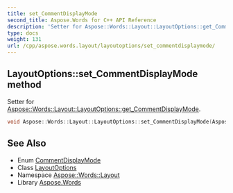 ```yaml
---
title: set_CommentDisplayMode
second_title: Aspose.Words for C++ API Reference
description: 'Setter for Aspose::Words::Layout::LayoutOptions::get_CommentDisplayMode.'
type: docs
weight: 131
url: /cpp/aspose.words.layout/layoutoptions/set_commentdisplaymode/
---
```

## LayoutOptions::set_CommentDisplayMode method


Setter for [Aspose::Words::Layout::LayoutOptions::get_CommentDisplayMode](../get_commentdisplaymode/).

```cpp
void Aspose::Words::Layout::LayoutOptions::set_CommentDisplayMode(Aspose::Words::Layout::CommentDisplayMode value)
```

## See Also

* Enum [CommentDisplayMode](../../commentdisplaymode/)
* Class [LayoutOptions](../)
* Namespace [Aspose::Words::Layout](../../)
* Library [Aspose.Words](../../../)
